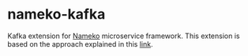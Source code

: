 # nameko-kafka

Kafka extension for [Nameko](https://www.nameko.io/) microservice framework. This extension is based on the approach
explained in this [link](https://medium.com/@calumpeterwebb/nameko-tutorial-creating-a-kafka-consuming-microservice-c4a7adb804d0).
